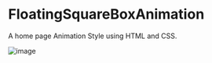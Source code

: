 # FloatingSquareBoxAnimation
A home page Animation Style using HTML and CSS.

![image](https://user-images.githubusercontent.com/89743071/192106039-6ba67719-2d3f-4dd3-a730-cd8fef5b9cea.png)
